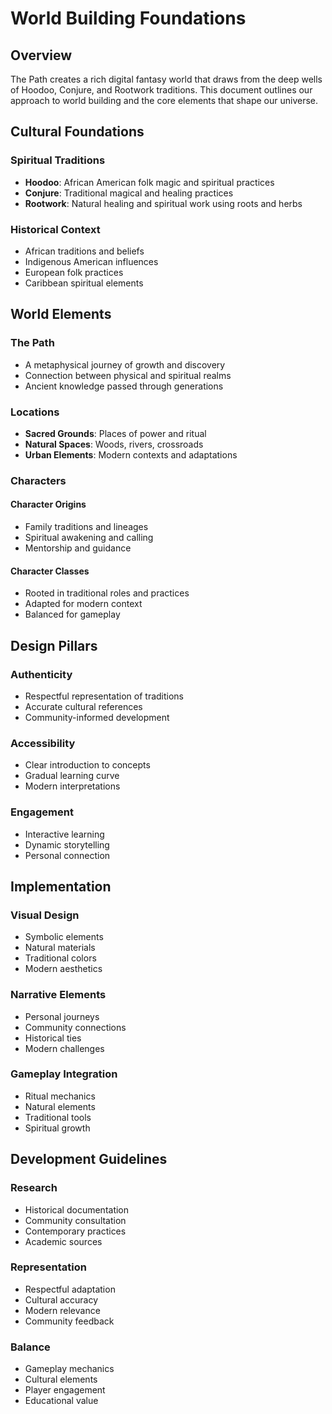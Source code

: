 # World Building Foundations

## Overview

The Path creates a rich digital fantasy world that draws from the deep wells of Hoodoo, Conjure, and Rootwork traditions. This document outlines our approach to world building and the core elements that shape our universe.

## Cultural Foundations

### Spiritual Traditions
- **Hoodoo**: African American folk magic and spiritual practices
- **Conjure**: Traditional magical and healing practices
- **Rootwork**: Natural healing and spiritual work using roots and herbs

### Historical Context
- African traditions and beliefs
- Indigenous American influences
- European folk practices
- Caribbean spiritual elements

## World Elements

### The Path
- A metaphysical journey of growth and discovery
- Connection between physical and spiritual realms
- Ancient knowledge passed through generations

### Locations
- **Sacred Grounds**: Places of power and ritual
- **Natural Spaces**: Woods, rivers, crossroads
- **Urban Elements**: Modern contexts and adaptations

### Characters

#### Character Origins
- Family traditions and lineages
- Spiritual awakening and calling
- Mentorship and guidance

#### Character Classes
- Rooted in traditional roles and practices
- Adapted for modern context
- Balanced for gameplay

## Design Pillars

### Authenticity
- Respectful representation of traditions
- Accurate cultural references
- Community-informed development

### Accessibility
- Clear introduction to concepts
- Gradual learning curve
- Modern interpretations

### Engagement
- Interactive learning
- Dynamic storytelling
- Personal connection

## Implementation

### Visual Design
- Symbolic elements
- Natural materials
- Traditional colors
- Modern aesthetics

### Narrative Elements
- Personal journeys
- Community connections
- Historical ties
- Modern challenges

### Gameplay Integration
- Ritual mechanics
- Natural elements
- Traditional tools
- Spiritual growth

## Development Guidelines

### Research
- Historical documentation
- Community consultation
- Contemporary practices
- Academic sources

### Representation
- Respectful adaptation
- Cultural accuracy
- Modern relevance
- Community feedback

### Balance
- Gameplay mechanics
- Cultural elements
- Player engagement
- Educational value
